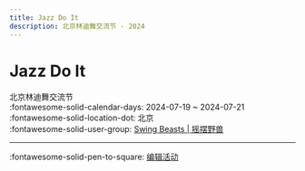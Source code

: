 ```yaml
---
title: Jazz Do It
description: 北京林迪舞交流节 - 2024
---
```


# Jazz Do It 

北京林迪舞交流节  
:fontawesome-solid-calendar-days: 2024-07-19 ~ 2024-07-21  
:fontawesome-solid-location-dot: 北京  
:fontawesome-solid-user-group: [Swing Beasts | 摇摆野兽](https://swing.kids/zh_CN/swing-beasts)  


---

:fontawesome-solid-pen-to-square: [编辑活动](https://github.com/swingdance/events/issues/new?assignees=&labels=update+event&projects=&template=03-update_entity.yml&title=Update%20Event%3A%20zh_CN%20%E2%80%A2%20Jazz%20Do%20It&region=zh_CN&year=2024&id=jazz-do-it&name=Jazz%20Do%20It&org_id=swing-beasts)
